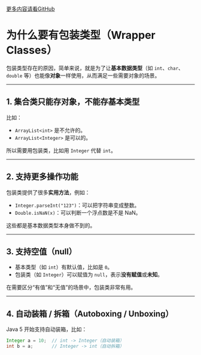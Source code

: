 [更多内容请看GitHub](https://github.com/Obltv/algorithms_daily)

# 为什么要有包装类型（Wrapper Classes）

包装类型存在的原因，简单来说，就是为了让**基本数据类型**（如 `int`、`char`、`double` 等）也能像**对象**一样使用，从而满足一些需要对象的场景。

---

## 1. 集合类只能存对象，不能存基本类型

比如：

- `ArrayList<int>` 是不允许的。
- `ArrayList<Integer>` 是可以的。

所以需要用包装类，比如用 `Integer` 代替 `int`。

---

## 2. 支持更多操作功能

包装类提供了很多**实用方法**，例如：

- `Integer.parseInt("123")`：可以把字符串变成整数。
- `Double.isNaN(x)`：可以判断一个浮点数是不是 NaN。

这些都是基本数据类型本身做不到的。

---

## 3. 支持空值（null）

- 基本类型（如 `int`）有默认值，比如是 `0`。
- 包装类（如 `Integer`）可以赋值为 `null`，表示**没有赋值**或**未知**。

在需要区分“有值”和“无值”的场景中，包装类非常有用。

---

## 4. 自动装箱 / 拆箱（Autoboxing / Unboxing）

Java 5 开始支持自动装箱，比如：

```java
Integer a = 10;  // int -> Integer（自动装箱）
int b = a;       // Integer -> int（自动拆箱）
```
